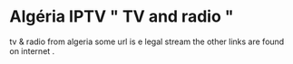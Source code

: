 # Algéria IPTV " TV and radio "
tv &amp; radio from algeria
some url is e legal stream 
the other links are found on internet .
